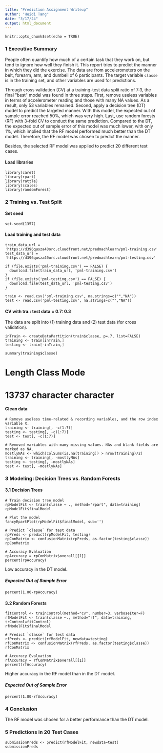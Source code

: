 ```yaml
---
title: "Prediction Assignment Writeup"
author: "Heidi Tang"
date: "3/17/24"
output: html_document
---
```


```{r setup, include=FALSE}
knitr::opts_chunk$set(echo = TRUE)
```

### 1 Executive Summary

People often quantify how much of a certain task that they work on, but tend to ignore how well they finish it. This report tries to predict the manner in which they did the exercise. The data are from accelerometers on the belt, forearm, arm, and dumbell of 6 participants. The target variable `classe` is in the training set, and other variables are used for predictions.

Through cross validation (CV) at a training-test data split ratio of 7:3, the final "best" model was found in three steps. First, remove useless variables in terms of accelerometer reading and those with many NA values. As a result, only 53 variables remained. Second, apply a decision tree (DT) model to predict the targeted manner. With this model, the expected out of sample error reached 50%, which was very high. Last, use random forests (RF) with 3-fold CV to conduct the same prediction. Compared to the DT, the expected out of sample error of this model was much lower, with only 1%, which implied that the RF model performed much better than the DT model. Therefore, the RF model was chosen to predict the manner. 

Besides, the selected RF model was applied to predict 20 different test cases.

#### Load libraries
```{r results="hide", warning=FALSE, error=FALSE, message=FALSE}
library(caret)
library(rpart)
library(rattle)
library(scales)
library(randomForest)
```

### 2 Training vs. Test Split

#### Set seed
```{r results="hide", warning=FALSE, error=FALSE, message=FALSE}
set.seed(1357)
```

#### Load training and test data
```{r}
train_data_url = 'https://d396qusza40orc.cloudfront.net/predmachlearn/pml-training.csv'
test_data_url = 'https://d396qusza40orc.cloudfront.net/predmachlearn/pml-testing.csv'

if (file.exists('pml-training.csv') == FALSE) {
  download.file(train_data_url, 'pml-training.csv')
}
if (file.exists('pml-testing.csv') == FALSE) {
  download.file(test_data_url, 'pml-testing.csv')
}

train <- read.csv('pml-training.csv', na.strings=c("","NA"))
test <- read.csv('pml-testing.csv', na.strings=c("","NA"))
```

#### CV with tra.: test data = 0.7: 0.3
The data are split into (1) training data and (2) test data (for cross validation).
```{r}
inTrain <- createDataPartition(train$classe, p=.7, list=FALSE)
training <- train[inTrain,]
testing <- train[-inTrain,]

summary(training$classe)
```
  # Length     Class      Mode 
  #  13737 character character 
    
#### Clean data
```{r}
# Remove useless time-related & recording variables, and the row index variable X.
training <- training[, -c(1:7)]
testing <- testing[, -c(1:7)]
test <- test[, -c(1:7)]
```

```{r}
# Removed variables with many missing values. NAs and blank fields are marked as NA.
mostlyNAs <- which(colSums(is.na(training)) > nrow(training)/2)
training <- training[, -mostlyNAs]
testing <- testing[, -mostlyNAs]
test <- test[, -mostlyNAs]
```

### 3 Modeling: Decision Trees vs. Random Forests

#### 3.1 Decision Trees
```{r}
# Train decision tree model
rpModelFit <- train(classe ~ ., method="rpart", data=training)
rpModelFit$finalModel
```

```{r}
# Plot the model
fancyRpartPlot(rpModelFit$finalModel, sub='')
```

```{r}
# Predict `classe` for test data
rpPreds <- predict(rpModelFit, testing)
rpConMatrix <- confusionMatrix(rpPreds, as.factor(testing$classe))
rpConMatrix
```

```{r}
# Accuracy Evaluation
rpAccuracy = rpConMatrix$overall[[1]]
percent(rpAccuracy)
```
Low accuracy in the DT model.

##### Expected Out of Sample Error
```{r}
percent(1.00-rpAccuracy)
```

#### 3.2 Random Forests
```{r}
fitControl <- trainControl(method="cv", number=3, verboseIter=F)
rfModelFit <- train(classe ~., method="rf", data=training, trControl=fitControl)
rfModelFit$finalModel
```

```{r}
# Predict `classe` for test data
rfPreds <- predict(rfModelFit, newdata=testing)
rfConMatrix <- confusionMatrix(rfPreds, as.factor(testing$classe))
rfConMatrix
```

```{r}
# Accuracy Evaluation
rfAccuracy = rfConMatrix$overall[[1]]
percent(rfAccuracy)
```
Higher accuracy in the RF model than in the DT model.

##### Expected Out of Sample Error
```{r}
percent(1.00-rfAccuracy)
```

### 4 Conclusion
The RF model was chosen for a better performance than the DT model.

### 5 Predictions in 20 Test Cases
```{r}
submissionPreds <- predict(rfModelFit, newdata=test)
submissionPreds
```
